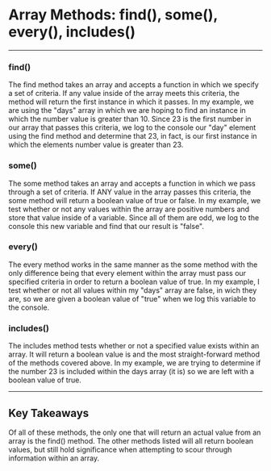 # Array Methods: find(), some(), every(), includes()

---

### find()

The find method takes an array and accepts a function in which we specify a set of criteria. If any value inside of the array meets this criteria, the method will return the first instance in which it passes. In my example, we are using the "days" array in which we are hoping to find an instance in which the number value is greater than 10. Since 23 is the first number in our array that passes this criteria, we log to the console our "day" element using the find method and determine that 23, in fact, is our first instance in which the elements number value is greater than 23.

### some()

The some method takes an array and accepts a function in which we pass through a set of criteria. If ANY value in the array passes this criteria, the some method will return a boolean value of true or false. In my example, we test whether or not any values within the array are positive numbers and store that value inside of a variable. Since all of them are odd, we log to the console this new variable and find that our result is "false".

### every()

The every method works in the same manner as the some method with the only difference being that every element within the array must pass our specified criteria in order to return a boolean value of true. In my example, I test whether or not all values within my "days" array are false, in wich they are, so we are given a boolean value of "true" when we log this variable to the console.

### includes()

The includes method tests whether or not a specified value exists within an array. It will return a boolean value is and the most straight-forward method of the methods covered above. In my example, we are trying to determine if the number 23 is included within the days array (it is) so we are left with a boolean value of true.

---

## Key Takeaways

Of all of these methods, the only one that will return an actual value from an array is the find() method. The other methods listed will all return boolean values, but still hold significance when attempting to scour through information within an array.
